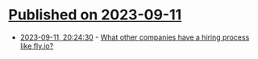 # [Published on 2023-09-11](index.md)

* [2023-09-11, 20:24:30](https://lobste.rs/s/9fmomo/what_other_companies_have_hiring_process) - [What other companies have a hiring process like fly.io?](https://lobste.rs/s/9fmomo/what_other_companies_have_hiring_process)
